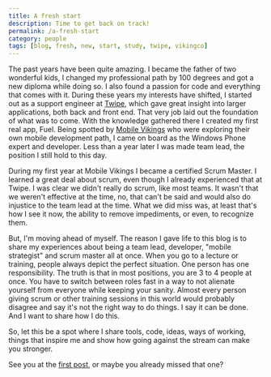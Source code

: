 ```yaml
---
title: A fresh start
description: Time to get back on track!
permalink: /a-fresh-start
category: people
tags: [blog, fresh, new, start, study, twipe, vikingco]
---
```


The past years have been quite amazing. I became the father of two wonderful kids, I changed my professional path by 100 degrees and got a new diploma while doing so. I also found a passion for code and everything that comes with it. During these years my interests have shifted, I started out as a support engineer at <a href="http://twipemobile.com" target="_blank">Twipe</a>, which gave great insight into larger applications, both back and front end. That very job laid out the foundation of what was to come. With the knowledge gathered there I created my first real app, Fuel. Being spotted by <a href="http://mobilevikings.com" target="_blank">Mobile Vikings</a> who were exploring their own mobile development path, I came on board as the Windows Phone expert and developer. Less than a year later I was made team lead, the position I still hold to this day.

During my first year at Mobile Vikings I became a certified Scrum Master. I learned a great deal about scrum, even though I already experienced that at Twipe. I was clear we didn't really do scrum, like most teams. It wasn't that we weren't effective at the time, no, that can't be said and would also do injustice to the team lead at the time. What we did miss was, at least that's how I see it now, the ability to remove impediments, or even, to recognize them.

But, I'm moving ahead of myself. The reason I gave life to this blog is to share my experiences about being a team lead, developer, "mobile strategist" and scrum master all at once. When you go to a lecture or training, people always depict the perfect situation. One person has one responsibility. The truth is that in most positions, you are 3 to 4 people at once. You have to switch between roles fast in a way to not alienate yourself from everyone while keeping your sanity. Almost every person giving scrum or other training sessions in this world would probably disagree and say it's not the right way to do things. I say it can be done. And I want to share how I do this.

So, let this be a spot where I share tools, code, ideas, ways of working, things that inspire me and show how going against the stream can make you stronger.

See you at the <a href="http://www.herebedragons.io/?p=656" target="_blank">first post</a>, or maybe you already missed that one?